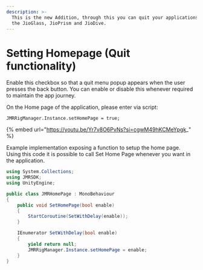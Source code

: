 ```yaml
---
description: >-
  This is the new Addition, through this you can quit your applications now in
  the JioGlass, JioPrism and JioDive.
---
```


# Setting Homepage (Quit functionality)

Enable this checkbox so that a quit menu popup appears when the user presses the back button. You can enable or disable this whenever required to maintain the app journey.

On the Home page of the application, please enter via script:

```
JMRRigManager.Instance.setHomePage = true;
```

{% embed url="https://youtu.be/Yr7v8O6PvNs?si=cgwM49hKCMeYpgk_" %}

Example implementation exposing a function to setup the home page.\
Using this code it is possible to call Set Home Page whenever you want in the application.

```csharp
using System.Collections;
using JMRSDK;
using UnityEngine;

public class JMRHomePage : MonoBehaviour
{
    public void SetHomePage(bool enable)
    {
        StartCoroutine(SetWithDelay(enable));
    }

    IEnumerator SetWithDelay(bool enable)
    {
        yield return null;
        JMRRigManager.Instance.setHomePage = enable;
    }
}
```
